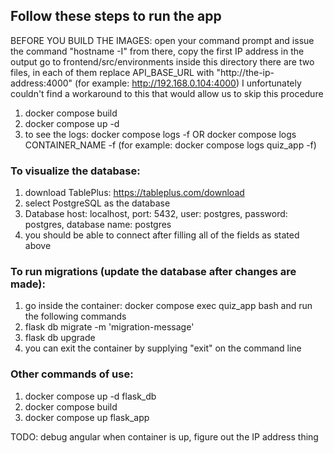 ## Follow these steps to run the app
BEFORE YOU BUILD THE IMAGES:
open your command prompt and issue the command "hostname -I"
from there, copy the first IP address in the output
go to frontend/src/environments
inside this directory there are two files, in each of them replace API_BASE_URL with "http://the-ip-address:4000" (for example: http://192.168.0.104:4000)
I unfortunately couldn't find a workaround to this that would allow us to skip this procedure

1) docker compose build
2) docker compose up -d
3) to see the logs: docker compose logs -f OR docker compose logs CONTAINER_NAME -f (for example: docker compose logs quiz_app -f)

### To visualize the database:
1) download TablePlus: https://tableplus.com/download
2) select PostgreSQL as the database
3) Database host: localhost, port: 5432, user: postgres, password: postgres, database name: postgres
4) you should be able to connect after filling all of the fields as stated above

### To run migrations (update the database after changes are made):
1) go inside the container: docker compose exec quiz_app bash and run the following commands
2) flask db migrate -m 'migration-message'
3) flask db upgrade
4) you can exit the container by supplying "exit" on the command line

### Other commands of use:
1) docker compose up -d flask_db
2) docker compose build
3) docker compose up flask_app

TODO: debug angular when container is up, figure out the IP address thing